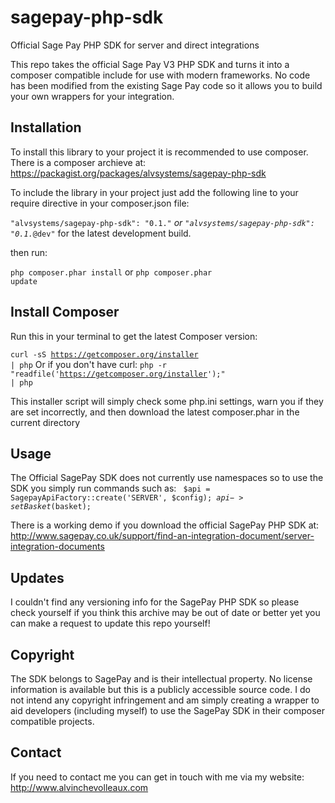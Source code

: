 sagepay-php-sdk
===============

Official Sage Pay PHP SDK for server and direct integrations

This repo takes the official Sage Pay V3 PHP SDK and turns it into a composer compatible include for use with modern frameworks. No code has been modified from the existing Sage Pay code so it allows you to build your own wrappers for your integration.

Installation
------------

To install this library to your project it is recommended to use composer. There is a composer archieve at:
https://packagist.org/packages/alvsystems/sagepay-php-sdk

To include the library in your project just add the following line to your require directive in your composer.json file:

<code>"alvsystems/sagepay-php-sdk": "0.1.*"</code> or
<code>"alvsystems/sagepay-php-sdk": "0.1.*@dev"</code> for the latest development build.

then run:

<code>php composer.phar install</code> or <code>php composer.phar update</code>

Install Composer
----------------

Run this in your terminal to get the latest Composer version:

<code>curl -sS https://getcomposer.org/installer | php</code>
Or if you don't have curl:
<code>php -r "readfile('https://getcomposer.org/installer');" | php</code>

This installer script will simply check some php.ini settings, warn you if they are set incorrectly, and then download the latest composer.phar in the current directory

Usage
-----

The Official SagePay SDK does not currently use namespaces so to use the SDK you simply run commands such as:
<code>
$api = SagepayApiFactory::create('SERVER', $config);
$api->setBasket($basket);
</code>

There is a working demo if you download the official SagePay PHP SDK at: http://www.sagepay.co.uk/support/find-an-integration-document/server-integration-documents

Updates
-------

I couldn't find any versioning info for the SagePay PHP SDK so please check yourself if you think this archive may be out of date or better yet you can make a request to update this repo yourself!

Copyright
---------

The SDK belongs to SagePay and is their intellectual property. No license information is available but this is a publicly accessible source code. I do not intend any copyright infringement and am simply creating a wrapper to aid developers (including myself) to use the SagePay SDK in their composer compatible projects.

Contact
-------

If you need to contact me you can get in touch with me via my website: http://www.alvinchevolleaux.com

